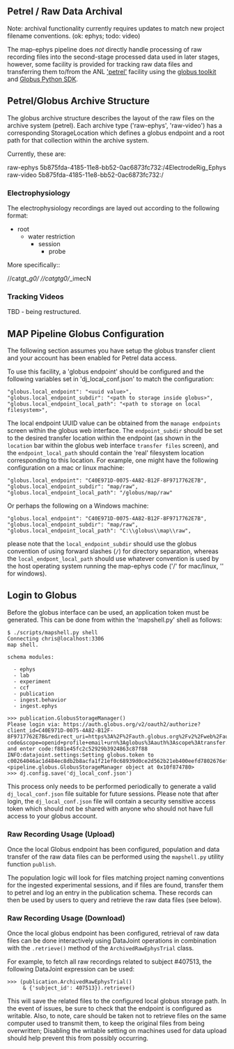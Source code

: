 
## Petrel / Raw Data Archival

Note: archival functionality currently requires updates to match new project
  filename conventions. (ok: ephys; todo: video)

The map-ephys pipeline does *not* directly handle processing of raw recording
files into the second-stage processed data used in later stages, however, some
facility is provided for tracking raw data files and transferring them to/from
the ANL [\'petrel\'](https://www.alcf.anl.gov/petrel) facility using the [globus toolkit](http://toolkit.globus.org/toolkit/) and [Globus Python SDK](https://globus-sdk-python.readthedocs.io/en/stable/).

## Petrel/Globus Archive Structure

The globus archive structure describes the layout of the raw files on
the archive system (petrel). Each archive type ('raw-ephys', 'raw-video')
has a corresponding StorageLocation which defines a globus endpoint
and a root path for that collection within the archive system.

Currently, these are:

raw-ephys 5b875fda-4185-11e8-bb52-0ac6873fc732:/4ElectrodeRig_Ephys
raw-video 5b875fda-4185-11e8-bb52-0ac6873fc732:/

### Electrophysiology

The electrophysiology recordings are layed out according to the following
format:

  - root
    - water restriction
      - session
        - probe

More specifically::

  <root>/<h2o>/catgt_<h2o>_<mdy>_g0/
  <root>/<h2o>/catgt_<h2o>_<mdy>_g0/<h2o>_<mdy>_imecN

### Tracking Videos

TBD - being restructured.


## MAP Pipeline Globus Configuration

The following section assumes you have setup the globus transfer client
and your account has been enabled for Petrel data access.

To use this facility, a 'globus endpoint' should be configured and the
following variables set in 'dj_local_conf.json' to match the configuration:

    "globus.local_endpoint": "<uuid value>",
    "globus.local_endpoint_subdir": "<path to storage inside globus>",
    "globus.local_endpoint_local_path": "<path to storage on local filesystem>",

The local endpoint UUID value can be obtained from the `manage endpoints` screen
within the globus web interface. The `endpoint_subdir` should be set to the
desired transfer location within the endpoint (as shown in the `location` bar
within the globus web interface `transfer files` screen), and the
`endpoint_local_path` should contain the 'real' filesystem location
corresponding to this location. For example, one might have the following
configuration on a mac or linux machine:

    "globus.local_endpoint": "C40E971D-0075-4A82-B12F-8F9717762E7B",
    "globus.local_endpoint_subdir": "map/raw",
    "globus.local_endpoint_local_path": "/globus/map/raw"

Or perhaps the following on a Windows machine:

    "globus.local_endpoint": "C40E971D-0075-4A82-B12F-8F9717762E7B",
    "globus.local_endpoint_subdir": "map/raw",
    "globus.local_endpoint_local_path": "C:\\globus\\map\\raw",

please note that the `local_endpoint_subdir` should use the globus
convention of using forward slashes (`/`) for directory separation,
whereas the `local_endpont_local_path` should use whatever convention
is used by the host operating system running the map-ephys code
('/' for mac/linux, '\' for windows).

## Login to Globus

Before the globus interface can be used, an application token must be generated.
This can be done from within the 'mapshell.py' shell as follows:

    $ ./scripts/mapshell.py shell
    Connecting chris@localhost:3306
    map shell.

    schema modules:

      - ephys
      - lab
      - experiment
      - ccf
      - publication
      - ingest.behavior
      - ingest.ephys

    >>> publication.GlobusStorageManager()
    Please login via: https://auth.globus.org/v2/oauth2/authorize?client_id=C40E971D-0075-4A82-B12F-8F9717762E7B&redirect_uri=https%3A%2F%2Fauth.globus.org%2Fv2%2Fweb%2Fauth-code&scope=openid+profile+email+urn%3Aglobus%3Aauth%3Ascope%3Atransfer.api.globus.org%3Aall&state=_default&response_type=code&code_challenge=cb9c10826b86ff9851cf477cad554e8d01c03a2b416b0210783c544deea1f372&code_challenge_method=S256&access_type=offline
    and enter code:f881e45fc2c52929b3924863c87f88
    INFO:datajoint.settings:Setting globus.token to c00264046ac1d484ec8db2b8acfa1f21ef0c68939d0ce2d562b21eb400eefd7802676efe1ddcc665141ef56f44699
    <pipeline.globus.GlobusStorageManager object at 0x10f874780>
    >>> dj.config.save('dj_local_conf.json')

This process only needs to be performed periodically to generate a valid
`dj_local_conf.json` file suitable for future sessions. Please note that after
login, the `dj_local_conf.json` file will contain a security sensitive access
token which should not be shared with anyone who should not have full access to
your globus account.

### Raw Recording Usage (Upload)

Once the local Globus endpoint has been configured, population and
data transfer of the raw data files can be performed using the
`mapshell.py` utility function `publish`.

The population logic will look for files matching project naming
conventions for the ingested experimental sessions, and if files
are found, transfer them to petrel and log an entry in the publication
schema. These records can then be used by users to query and retrieve
the raw data files (see below).

### Raw Recording Usage (Download)

Once the local globus endpoint has been configured, retrieval of raw data
files can be done interactively using DataJoint operations in combination
with the `.retrieve()` method of the `ArchivedRawEphysTrial` class.

For example, to fetch all raw recordings related to subject #407513,
the following DataJoint expression can be used:

    >>> (publication.ArchivedRawEphysTrial() 
         & {'subject_id': 407513}).retrieve()

This will save the related files to the configured local globus
storage path.  In the event of issues, be sure to check that the
endpoint is configured as writable. Also, to note, care should be
taken not to retrieve files on the same computer used to transmit
them, to keep the original files from being overwritten; Disabling
the writable setting on machines used for data upload should
help prevent this from possibly occurring.

